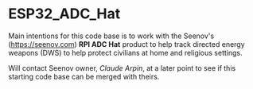 # ESP32_ADC_Hat

Main intentions for this code base is to work with the Seenov's (https://seenov.com) <b>RPI ADC Hat</b> product to help track directed energy weapons (DWS) to help protect civilians at home and religious settings.

Will contact Seenov owner, <i>Claude Arpin</i>, at a later point to see if this starting code base can be merged with theirs.
